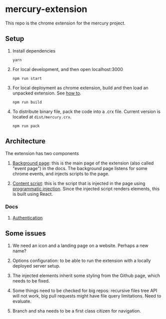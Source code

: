 # mercury-extension

This repo is the chrome extension for the mercury project.

## Setup

1. Install dependencies

   ```
   yarn
   ```

2. For local development, and then open localhost:3000

   ```
   npm run start
   ```

3. For local deployment as chrome extension, build and then load an unpacked extension. See [how to](https://developer.chrome.com/extensions/getstarted#unpacked).

   ```
   npm run build
   ```

4. To distribute binary file, pack the code into a .crx file. Current version is located at `dist/mercury.crx`.

   ```
   npm run pack
   ```

## Architecture

The extension has two components

1. [Background page](public/background.js): this is the main page of the extension (also called "event page") in the docs. The background page listens for some chrome events, and injects scripts to the page.

2. [Content script](src/index.js): this is the script that is injected in the page using [programmatic injection](https://developer.chrome.com/extensions/content_scripts#pi). Since the injected script renders elements, this is built using React.

### Docs

1. [Authentication](docs/AUTHENTICATION.md)

## Some issues

1. We need an icon and a landing page on a website. Perhaps a new name?

2. Options configuration: to be able to run the extension with a locally deployed server setup.

3. The injected elements inherit some styling from the Github page, which needs to be fixed.

4. Some things need to be checked for big repos: recursive files tree API will not work, big pull requests might have file query limitations. Need to evaluate.

5. Branch and sha needs to be a first class citizen for navigation.
